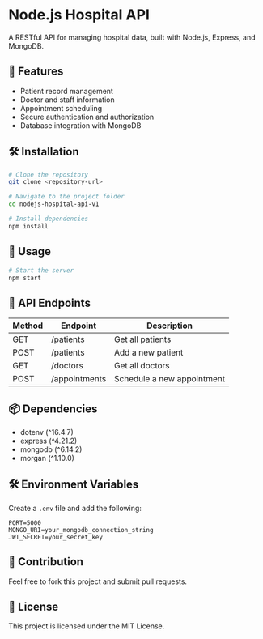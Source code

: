 # Node.js Hospital API

A RESTful API for managing hospital data, built with Node.js, Express, and MongoDB.

## 📌 Features
- Patient record management
- Doctor and staff information
- Appointment scheduling
- Secure authentication and authorization
- Database integration with MongoDB

## 🛠️ Installation

```bash
# Clone the repository
git clone <repository-url>

# Navigate to the project folder
cd nodejs-hospital-api-v1

# Install dependencies
npm install
```

## 🚀 Usage

```bash
# Start the server
npm start
```

## 📡 API Endpoints

| Method | Endpoint          | Description                  |
|--------|------------------|------------------------------|
| GET    | /patients        | Get all patients             |
| POST   | /patients        | Add a new patient            |
| GET    | /doctors         | Get all doctors              |
| POST   | /appointments    | Schedule a new appointment   |

## 📦 Dependencies

- dotenv (^16.4.7)  
- express (^4.21.2)  
- mongodb (^6.14.2)  
- morgan (^1.10.0)  

## 🛠️ Environment Variables

Create a `.env` file and add the following:

```env
PORT=5000
MONGO_URI=your_mongodb_connection_string
JWT_SECRET=your_secret_key
```

## 🤝 Contribution
Feel free to fork this project and submit pull requests.

## 📜 License
This project is licensed under the MIT License.
```
